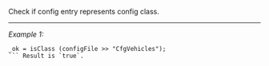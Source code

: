Check if config entry represents config class.


---
*Example 1:*
```sqf
_ok = isClass (configFile >> "CfgVehicles");
``` Result is `true`.
